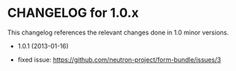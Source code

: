 CHANGELOG for 1.0.x
===================

This changelog references the relevant changes done in 1.0 minor versions.

* 1.0.1 (2013-01-16)

 * fixed issue: https://github.com/neutron-project/form-bundle/issues/3

